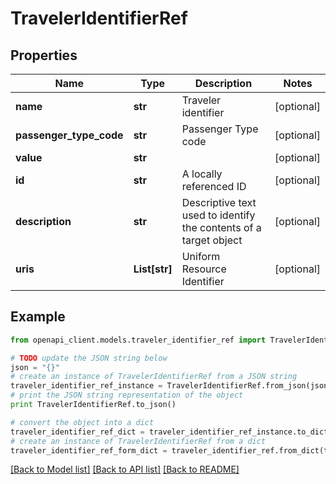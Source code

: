 # TravelerIdentifierRef


## Properties
Name | Type | Description | Notes
------------ | ------------- | ------------- | -------------
**name** | **str** | Traveler identifier | [optional] 
**passenger_type_code** | **str** | Passenger Type code | [optional] 
**value** | **str** |  | [optional] 
**id** | **str** | A locally referenced ID | [optional] 
**description** | **str** | Descriptive text used to identify the contents of a target object | [optional] 
**uris** | **List[str]** | Uniform Resource Identifier | [optional] 

## Example

```python
from openapi_client.models.traveler_identifier_ref import TravelerIdentifierRef

# TODO update the JSON string below
json = "{}"
# create an instance of TravelerIdentifierRef from a JSON string
traveler_identifier_ref_instance = TravelerIdentifierRef.from_json(json)
# print the JSON string representation of the object
print TravelerIdentifierRef.to_json()

# convert the object into a dict
traveler_identifier_ref_dict = traveler_identifier_ref_instance.to_dict()
# create an instance of TravelerIdentifierRef from a dict
traveler_identifier_ref_form_dict = traveler_identifier_ref.from_dict(traveler_identifier_ref_dict)
```
[[Back to Model list]](../README.md#documentation-for-models) [[Back to API list]](../README.md#documentation-for-api-endpoints) [[Back to README]](../README.md)


